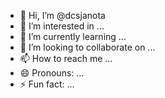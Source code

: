 - 👋 Hi, I’m @dcsjanota
- 👀 I’m interested in ...
- 🌱 I’m currently learning ...
- 💞️ I’m looking to collaborate on ...
- 📫 How to reach me ...
- 😄 Pronouns: ...
- ⚡ Fun fact: ...

<!---
dcsjanota/dcsjanota is a ✨ special ✨ repository because its `README.md` (this file) appears on your GitHub profile.
You can click the Preview link to take a look at your changes.
--->
